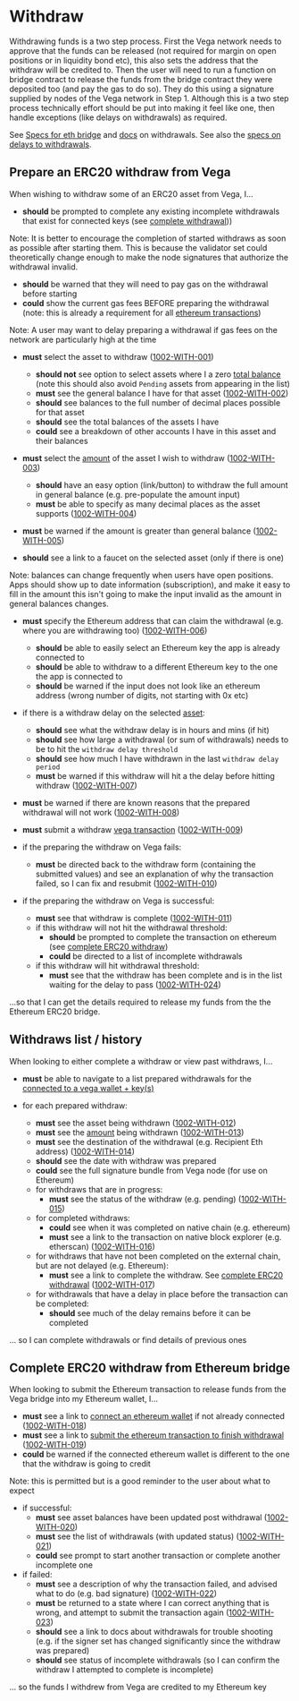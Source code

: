 # Withdraw

Withdrawing funds is a two step process. First the Vega network needs to approve that the funds can be released (not required for margin on open positions or in liquidity bond etc), this also sets the address that the withdraw will be credited to. Then the user will need to run a function on bridge contract to release the funds from the bridge contract they were deposited too (and pay the gas to do so). They do this using a signature supplied by nodes of the Vega network in Step 1. Although this is a two step process technically effort should be put into making it feel like one, then handle exceptions (like delays on withdrawals) as required.

See [Specs for eth bridge](../protocol/0031-ETHB-ethereum_bridge_spec.md) and [docs](https://docs.vega.xyz/docs/mainnet/concepts/vega-protocol#withdrawals) on withdrawals. See also the [specs on delays to withdrawals](../non-protocol-specs/0003-NP-LIMI-limits_aka_training_wheels.md#withdrawal-limits).

## Prepare an ERC20 withdraw from Vega

When wishing to withdraw some of an ERC20 asset from Vega, I...

- **should** be prompted to complete any existing incomplete withdrawals that exist for connected keys (see [complete withdrawal](#complete-erc20-withdraw-from-ethereum-bridge)))

Note: It is better to encourage the completion of started withdraws as soon as possible after starting them. This is because the validator set could theoretically change enough to make the node signatures that authorize the withdrawal invalid.

- **should** be warned that they will need to pay gas on the withdrawal before starting 
- **could** show the current gas fees BEFORE preparing the withdrawal (note: this is already a requirement for all [ethereum transactions](0005-ETXN-submit_ethereum_transaction.md)) 

Note: A user may want to delay preparing a withdrawal if gas fees on the network are particularly high at the time

- **must** select the asset to withdraw (<a name="1002-WITH-001" href="#1002-WITH-001">1002-WITH-001</a>)
  - **should not** see option to select assets where I a zero [total balance](9001-DATA-data_display.md#asset-balances) (note this should also avoid `Pending` assets from appearing in the list)
  - **must** see the general balance I have for that asset (<a name="1002-WITH-002" href="#1002-WITH-002">1002-WITH-002</a>)
  - **should** see balances to the full number of decimal places possible for that asset
  - **should** see the total balances of the assets I have
  - **could** see a breakdown of other accounts I have in this asset and their balances

- **must** select the [amount](9001-DATA-data_display.md#asset-balances) of the asset I wish to withdraw (<a name="1002-WITH-003" href="#1002-WITH-003">1002-WITH-003</a>)
  - **should** have an easy option (link/button) to withdraw the full amount in general balance (e.g. pre-populate the amount input)
  - **must** be able to specify as many decimal places as the asset supports (<a name="1002-WITH-004" href="#1002-WITH-004">1002-WITH-004</a>)
- **must** be warned if the amount is greater than general balance (<a name="1002-WITH-005" href="#1002-WITH-005">1002-WITH-005</a>)
- **should** see a link to a faucet on the selected asset (only if there is one)

Note: balances can change frequently when users have open positions. Apps should show up to date information (subscription), and make it easy to fill in the amount this isn't going to make the input invalid as the amount in general balances changes.

- **must** specify the Ethereum address that can claim the withdrawal (e.g. where you are withdrawing too) (<a name="1002-WITH-006" href="#1002-WITH-006">1002-WITH-006</a>)
  - **should** be able to easily select an Ethereum key the app is already connected to
  - **should** be able to withdraw to a different Ethereum key to the one the app is connected to
  - **should** be warned if the input does not look like an ethereum address (wrong number of digits, not starting with 0x etc)

- if there is a withdraw delay on the selected [asset](9001-DATA-data_display.md#asset-balances):
  - **should** see what the withdraw delay is in hours and mins (if hit)
  - **should** see how large a withdrawal (or sum of withdrawals) needs to be to hit the `withdraw delay threshold`
  - **should** see how much I have withdrawn in the last `withdraw delay period`
  - **must** be warned if this withdraw will hit a the delay before hitting withdraw (<a name="1002-WITH-007" href="#1002-WITH-007">1002-WITH-007</a>)

- **must** be warned if there are known reasons that the prepared withdrawal will not work (<a name="1002-WITH-008" href="#1002-WITH-008">1002-WITH-008</a>)
- **must** submit a withdraw [vega transaction](0003-WTXN-submit_vega_transaction.md) (<a name="1002-WITH-009" href="#1002-WITH-009">1002-WITH-009</a>)

- if the preparing the withdraw on Vega fails:
  - **must** be directed back to the withdraw form (containing the submitted values) and see an explanation of why the transaction failed, so I can fix and resubmit (<a name="1002-WITH-010" href="#1002-WITH-010">1002-WITH-010</a>)

- if the preparing the withdraw on Vega is successful:
  -  **must** see that withdraw is complete (<a name="1002-WITH-011" href="#1002-WITH-011">1002-WITH-011</a>)
  - if this withdraw will not hit the withdrawal threshold:
    - **should** be prompted to complete the transaction on ethereum (see [complete ERC20 withdraw](#complete-erc20-withdraw-from-ethereum-bridge))
    - **could** be directed to a list of incomplete withdrawals
  - if this withdraw will hit withdrawal threshold: 
    - **must** see that the withdraw has been complete and is in the list waiting for the delay to pass (<a name="1002-WITH-024" href="#1002-WITH-024">1002-WITH-024</a>)

...so that I can get the details required to release my funds from the the Ethereum ERC20 bridge.

## Withdraws list / history

When looking to either complete a withdraw or view past withdraws, I...

- **must** be able to navigate to a list prepared withdrawals for the [connected to a vega wallet + key(s)](0002-WCON-connect_vega_wallet.md)

- for each prepared withdraw:
  - **must** see the asset being withdrawn (<a name="1002-WITH-012" href="#1002-WITH-012">1002-WITH-012</a>)
  - **must** see the [amount](7001-DATA-data_display.md#asset-balances) being withdrawn (<a name="1002-WITH-013" href="#1002-WITH-013">1002-WITH-013</a>)
  - **must** see the destination of the withdrawal (e.g. Recipient Eth address) (<a name="1002-WITH-014" href="#1002-WITH-014">1002-WITH-014</a>)
  - **should** see the date with withdraw was prepared
  - **could** see the full signature bundle from Vega node (for use on Ethereum)
  - for withdraws that are in progress:
    - **must** see the status of the withdraw (e.g. pending) (<a name="1002-WITH-015" href="#1002-WITH-015">1002-WITH-015</a>)
  - for completed withdraws:
    - **could** see when it was completed on native chain (e.g. ethereum)
    - **must** see a link to the transaction on native block explorer (e.g. etherscan) (<a name="1002-WITH-016" href="#1002-WITH-016">1002-WITH-016</a>)
  - for withdraws that have not been completed on the external chain, but are not delayed (e.g. Ethereum):
    - **must** see a link to complete the withdraw. See [complete ERC20 withdrawal](#complete-erc20-withdraw-from-ethereum-bridge) (<a name="1002-WITH-017" href="#1002-WITH-017">1002-WITH-017</a>)
  - for withdrawals that have a delay in place before the transaction can be completed:
    - **should** see much of the delay remains before it can be completed

... so I can complete withdrawals or find details of previous ones

## Complete ERC20 withdraw from Ethereum bridge

When looking to submit the Ethereum transaction to release funds from the Vega bridge into my Ethereum wallet, I...

- **must** see a link to [connect an ethereum wallet](0004-EWAL-connect_ethereum_wallet.md) if not already connected (<a name="1002-WITH-018" href="#1002-WITH-018">1002-WITH-018</a>)
- **must** see a link to [submit the ethereum transaction to finish withdrawal](0005-ETXN-submit_ethereum_transaction.md) (<a name="1002-WITH-019" href="#1002-WITH-019">1002-WITH-019</a>)
- **could** be warned if the connected ethereum wallet is different to the one that the withdraw is going to credit

Note: this is permitted but is a good reminder to the user about what to expect

- if successful: 
  - **must** see asset balances have been updated post withdrawal (<a name="1002-WITH-020" href="#1002-WITH-020">1002-WITH-020</a>)
  - **must** see the list of withdrawals (with updated status) (<a name="1002-WITH-021" href="#1002-WITH-021">1002-WITH-021</a>)
  - **could** see prompt to start another transaction or complete another incomplete one 
- if failed:
  - **must** see a description of why the transaction failed, and advised what to do (e.g. bad signature) (<a name="1002-WITH-022" href="#1002-WITH-022">1002-WITH-022</a>)
  - **must** be returned to a state where I can correct anything that is wrong, and attempt to submit the transaction again (<a name="1002-WITH-023" href="#1002-WITH-023">1002-WITH-023</a>)
  - **should** see a link to docs about withdrawals for trouble shooting (e.g. if the signer set has changed significantly since the withdraw was prepared)
  - **should** see status of incomplete withdrawals (so I can confirm the withdraw I attempted to complete is incomplete)

... so the funds I withdrew from Vega are credited to my Ethereum key 